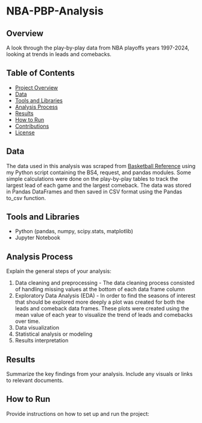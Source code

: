 # NBA-PBP-Analysis 

## Overview
A look through the play-by-play data from NBA playoffs years 1997-2024, looking at trends in leads and comebacks.

## Table of Contents
- [Project Overview](#overview)
- [Data](#data)
- [Tools and Libraries](#tools-and-libraries)
- [Analysis Process](#analysis-process)
- [Results](#results)
- [How to Run](#how-to-run)
- [Contributions](#contributions)
- [License](#license)

## Data
The data used in this analysis was scraped from [Basketball Reference](https://www.basketball-reference.com/playoffs/series.html) using my Python script containing the BS4, request, and pandas modules. Some simple calculations were done on the play-by-play tables to track the largest lead of each game and the largest comeback. The data was stored in Pandas DataFrames and then saved in CSV format using the Pandas to_csv function.

## Tools and Libraries

- Python (pandas, numpy, scipy.stats, matplotlib)
- Jupyter Notebook 

## Analysis Process
Explain the general steps of your analysis:
1. Data cleaning and preprocessing - The data cleaning process consisted of handling missing values at the bottom of each data frame column
2. Exploratory Data Analysis (EDA) - In order to find the seasons of interest that should be explored more deeply a plot was created for both the leads and comeback data frames.
   These plots were created using the mean value of each year to visualize the trend of leads and comebacks over time. 
4. Data visualization
5. Statistical analysis or modeling
6. Results interpretation


## Results
Summarize the key findings from your analysis. Include any visuals or links to relevant documents.

## How to Run
Provide instructions on how to set up and run the project:
